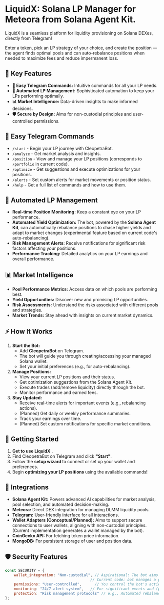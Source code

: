 # LiquidX: Solana LP Manager for Meteora from Solana Agent Kit.

LiquidX is a seamless platform for liquidity provisioning on Solana DEXes, directly from Telegram!

Enter a token, pick an LP strategy of your choice, and create the position — the agent finds optimal pools and can auto-rebalance positions when needed to maximize fees and reduce impermanent loss.

## 🎯 Key Features

*   **📱 Easy Telegram Commands:** Intuitive commands for all your LP needs.
*   **🔄 Automated LP Management:** Sophisticated automation to keep your LPs performing optimally.
*   **📊 Market Intelligence:** Data-driven insights to make informed decisions.
*   **🛡️ Secure by Design:** Aims for non-custodial principles and user-controlled permissions.

## 📱 Easy Telegram Commands

*   `/start` - Begin your LP journey with CleopetraBot.
*   `/analyze` - Get market analysis and insights.
*   `/position` - View and manage your LP positions (corresponds to `/portfolio` in current code).
*   `/optimize` - Get suggestions and execute optimizations for your positions.
*   `/alerts` - Set custom alerts for market movements or position status.
*   `/help` - Get a full list of commands and how to use them.


## 🔄 Automated LP Management

*   **Real-time Position Monitoring:** Keep a constant eye on your LP performance.
*   **Automated Yield Optimization:** The bot, powered by the **Solana Agent Kit**, can automatically rebalance positions to chase higher yields and adapt to market changes (experimental feature based on current code's auto-rebalancing).
*   **Risk Management Alerts:** Receive notifications for significant risk factors affecting your positions.
*   **Performance Tracking:** Detailed analytics on your LP earnings and overall performance.

## 📊 Market Intelligence

*   **Pool Performance Metrics:** Access data on which pools are performing best.
*   **Yield Opportunities:** Discover new and promising LP opportunities.
*   **Risk Assessments:** Understand the risks associated with different pools and strategies.
*   **Market Trends:** Stay ahead with insights on current market dynamics.

## ⚡ How It Works

1.  **Start the Bot:**
    *   Add **CleopetraBot** on Telegram.
    *   The bot will guide you through creating/accessing your managed Solana wallet.
    *   Set your initial preferences (e.g., for auto-rebalancing).
2.  **Manage Positions:**
    *   View your current LP positions and their status.
    *   Get optimization suggestions from the Solana Agent Kit.
    *   Execute trades (add/remove liquidity) directly through the bot.
    *   Monitor performance and earned fees.
3.  **Stay Updated:**
    *   Receive real-time alerts for important events (e.g., rebalancing actions).
    *   (Planned) Get daily or weekly performance summaries.
    *   Track your earnings over time.
    *   (Planned) Set custom notifications for specific market conditions.

## 🚀 Getting Started

1.  **Get  to use LiquidX** .
2.  Find CleopetraBot on Telegram and click **"Start"**.
3.  Follow the **setup wizard** to connect or set up your wallet and preferences.
4.  Begin **optimizing your LP positions** using the available commands!

## 🔗 Integrations

*   **Solana Agent Kit:** Powers advanced AI capabilities for market analysis, pool selection, and automated decision-making.
*   **Meteora:** Direct DEX integration for managing DLMM liquidity pools.
*   **Telegram:** User-friendly interface for all interactions.
*   **Wallet Adapters (Conceptual/Planned):** Aims to support secure connections to user wallets, aligning with non-custodial principles. (Current implementation generates a wallet managed by the bot).
*   **CoinGecko API:** For fetching token price information.
*   **MongoDB:** For persistent storage of user and position data.

## 🛡️ Security Features

```javascript
const SECURITY = {
    wallet_integration: "Non-custodial", // Aspirational: The bot aims for non-custodial principles.
                                       // Current code: bot manages a generated wallet, private key can be viewed by user.
    permissions: "User-controlled",      // You control the bot's actions on your behalf.
    monitoring: "24/7 alert system",   // For significant events and (planned) risk factors.
    protection: "Risk management protocols" // e.g., Automated rebalancing to mitigate IL.
};
